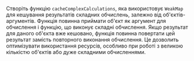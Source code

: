 Створіть функцію `cacheComplexCalculations`, яка використовує `WeakMap` для кешування результатів складних обчислень, залежно від об'єктів-аргументів. Функція повинна приймати об'єкт як аргумент для обчислення і функцію, що виконує складні обчислення. Якщо результат для даного об'єкта вже кешовано, функція повинна повертати цей результат замість повторного виконання обчислення. Це дозволить оптимізувати використання ресурсів, особливо при роботі з великою кількістю об'єктів або дуже складними обчисленнями.